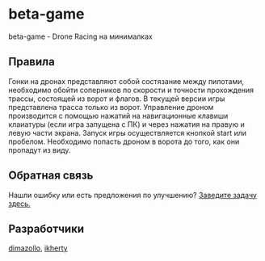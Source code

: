 # beta-game
beta-game - Drone Racing на минималках

## Правила
Гонки на дронах представляют собой состязание между пилотами, необходимо обойти соперников по скорости и точности прохождения трассы, состоящей из ворот и флагов.
В текущей версии игры представлена трасса только из ворот. Управление дроном производится с помощью нажатий на навигационные клавиши клаиатуры (если игра запущена с ПК) и через нажатия на правую и левую части экрана. Запуск игры осуществляется кнопкой start или пробелом. Необходимо попасть дроном в ворота до того, как они пропадут из виду.

## Обратная связь
Нашли ошибку или есть предложения по улучшению? [Заведите задачу здесь.](https://github.com/ikherty/beta-game/issues/new)

## Разработчики
[dimazollo](https://github.com/dimazollo),
[ikherty](https://github.com/ikhetry)
